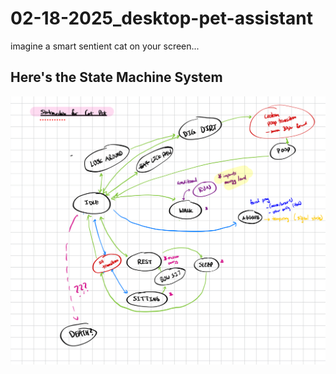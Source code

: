 # 02-18-2025_desktop-pet-assistant
imagine a smart sentient cat on your screen...



## Here's the State Machine System

![State Machine System](docs/statediagram.jpeg)